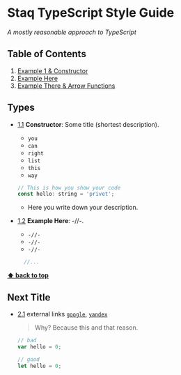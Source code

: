 # Staq TypeScript Style Guide

*A mostly reasonable approach to TypeScript*

## Table of Contents

1. [Example 1 & Constructor](#example-1--constructor)
1. [Example Here](#example-here)
1. [Example There & Arrow Functions](#example-3--arrow-functions)

## Types

<a name="example-1--constructor"></a><a name="1.1"></a>
- [1.1](#example-1--constructor) **Constructor**: Some title (shortest description).

    - `you`
    - `can`
    - `right`
    - `list`
    - `this`
    - `way`

  ```javascript
  // This is how you show your code
  const hello: string = 'privet';
  ```

    - Here you write down your description.

<a name="example-here"></a><a name="1.2"></a>
- [1.2](#example-here)  **Example Here**: -//-.

    - `-//-`
    - `-//-`
    - `-//-`

  ```javascript
    //...
  ```

**[⬆ back to top](#table-of-contents)**

## Next Title

<a name="example-3--arrow-functions"></a><a name="2.1"></a>
- [2.1](#example-3--arrow-functions) external links [`google`](https://google.com/), [`yandex`](https://yandex.ru/)

  > Why? Because this and that reason.

  ```javascript
  // bad
  var hello = 0;

  // good
  let hello = 0;
  ```

